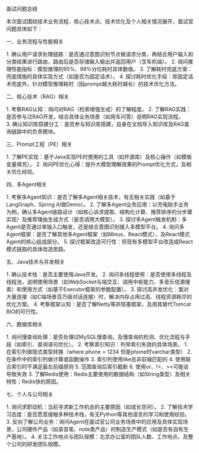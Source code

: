 面试问题总结
 
本次面试围绕技术业务流程、核心技术点、技术优化及个人相关情况展开，面试官问题具体如下：
 
一、业务流程与性能相关
 
1. 确认用户请求处理链路：是否通过意图识别节点做请求分类，再结合用户输入和分类结果进行路由，路由后是否存储输入输出并返回用户（含车机端）。
2. 询问推理性能指标：模型推理的95%、99%分位耗时具体数值。
3. 了解耗时兜底方案：兜底措施的具体实现方式（如是否为固定话术）。
4. 探讨耗时优化手段：除固定话术兜底外，针对模型推理耗时（因prompt越大耗时越长）的技术优化方法。
 
二、核心技术（RAG）相关
 
1. 考察RAG认知：询问对RAG（检索增强生成）的了解程度。
2. 了解RAG实践：是否参与过RAG开发，结合具体业务场景（如用车问答）说明RAG实现流程。
3. 确认知识库搭建分工：是否参与知识库搭建，自身在文档导入知识库及RAG查询链路中的负责模块。
 
三、Prompt工程（PE）相关
 
1. 了解PE实现：基于Java实现PE时使用的工具（如开源库）及核心操作（如模板变量填充）。
2. 询问PE优化心得：提升大模型理解效果的Prompt优化方式，及相关优化经验。
 
四、多Agent相关
 
1. 考察多Agent知识：是否了解多Agent相关技术，有无相关实践（如基于LangGraph、Spring AI做Demo）。
2. 了解多Agent业务应用：以充电助手业务为例，确认多Agent链路设计（如核心诉求提取、结构化计算、推荐排序的分步骤实现）及推荐理由生成方式（是否调用大模型）。
3. 探讨多Agent触发机制：多Agent是否通过单独入口触发，还是结合意图识别接入多模型平台。
4. 询问多Agent框架：是否了解其他多Agent框架（如Minus、React模式），及React模式Agent的核心组成部分。
5. 探讨框架改造可行性：将现有多模型平台改造成React模式链路的具体改造思路。
 
五、Java技术与并发相关
 
1. 确认技术栈：是否主要使用Java开发。
2. 询问多线程使用：是否使用多线程及线程池，说明使用场景（如WebSocket与端交互、调用中枢能力、多音乐信源搜索）和使用方式（如基于Executor框架的参数配置）。
3. 探讨高并发优化：面对大量连接（如C端场景百万级对话连接）时，解决内存占用过高、线程资源耗尽的优化方案。
4. 考察框架认知：是否了解Netty等非阻塞框架，及用其替代Tomcat BIO的可行性。
 
六、数据库相关
 
1. 询问慢查询处理：是否处理过MySQL慢查询，及慢查询的检测、优化流程与手段（如索引、查询语句优化）。
2. 考察索引知识：列举索引失效的具体场景。
    1. 在索引列做隐式类型转换（where phone = 1234 但是phone时varchar类型）
    2. 在条件中的索引列做计算或函数操作
    3. 索引列使用like且非前缀匹配的
    4. 使用联合索引时不满足最左前缀原则
    5. 范围查询后索引截断
    6. 使用or、!=、><可能会导致失效
3. 了解Redis使用：Redis主要使用的数据结构（如String类型）及相关特性；Redis快的原因。
 
七、个人与公司相关
 
1. 询问求职动机：当前寻求新工作机会的主要原因（如成长空间）。
2. 了解技术学习态度：是否愿意接触多种技术栈，有无Python等其他语言的学习和使用经验。
3. 反向了解公司业务：询问Agent在面试官公司业务场景中的应用及具体实现场景，公司硬件产品（如录音笔、note类产品）的制造生产模式（如是否有自有生产基地）。
4. 关注工作地点与团队规模：北京办公室的团队人数、工作地点，及整个公司的研发团队规模。
 